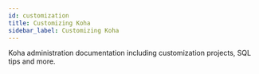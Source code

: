 ```yaml
---
id: customization
title: Customizing Koha
sidebar_label: Customizing Koha
---
```

Koha administration documentation including customization projects, SQL tips and more.